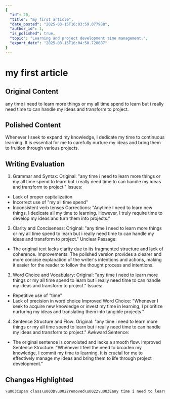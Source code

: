 ```yaml
---
{
  "id": 20,
  "title": "my first article",
  "date_posted": "2025-03-15T16:03:59.077988",
  "author_id": 1,
  "is_polished": true,
  "topic": "Learning and project development time management.",
  "export_date": "2025-03-15T16:04:50.728687"
}
---
```


# my first article

## Original Content

any time i need to learn more things or my all time spend to learn but i really need time to can handle my ideas and transform to project.


## Polished Content

Whenever I seek to expand my knowledge, I dedicate my time to continuous learning. It is essential for me to carefully nurture my ideas and bring them to fruition through various projects.

## Writing Evaluation

1. Grammar and Syntax:
Original: "any time i need to learn more things or my all time spend to learn but i really need time to can handle my ideas and transform to project."
Issues:
- Lack of proper capitalization
- Incorrect use of "my all time spend"
- Inconsistent verb tenses
Corrections:
"Anytime I need to learn new things, I dedicate all my time to learning. However, I truly require time to develop my ideas and turn them into projects."

2. Clarity and Conciseness:
Original: "any time i need to learn more things or my all time spend to learn but i really need time to can handle my ideas and transform to project."
Unclear Passage:
- The original text lacks clarity due to its fragmented structure and lack of coherence.
Improvements:
The polished version provides a clearer and more concise explanation of the writer's intentions and actions, making it easier for the reader to follow the thought process and intentions.

3. Word Choice and Vocabulary:
Original: "any time i need to learn more things or my all time spend to learn but i really need time to can handle my ideas and transform to project."
Issues:
- Repetitive use of "time"
- Lack of precision in word choice
Improved Word Choice:
"Whenever I seek to acquire new knowledge or invest my time in learning, I prioritize nurturing my ideas and translating them into tangible projects."

4. Sentence Structure and Flow:
Original: "any time i need to learn more things or my all time spend to learn but i really need time to can handle my ideas and transform to project."
Awkward Sentence:
- The original sentence is convoluted and lacks a smooth flow.
Improved Sentence Structure:
"Whenever I feel the need to broaden my knowledge, I commit my time to learning. It is crucial for me to effectively manage my ideas and bring them to life through project development."

## Changes Highlighted

```html
\u003Cspan class\u003D\u0022removed\u0022\u003Eany time i need to learn more things or my all time spend to learn but i really need time to can handle my ideas and transform to project.\u003C/span\u003E\u003Cbr\u003E\u003Cspan class\u003D\u0022added\u0022\u003EWhenever I seek to expand my knowledge, I dedicate my time to continuous learning. It is essential for me to carefully nurture my ideas and bring them to fruition through various projects.\u003C/span\u003E
```
